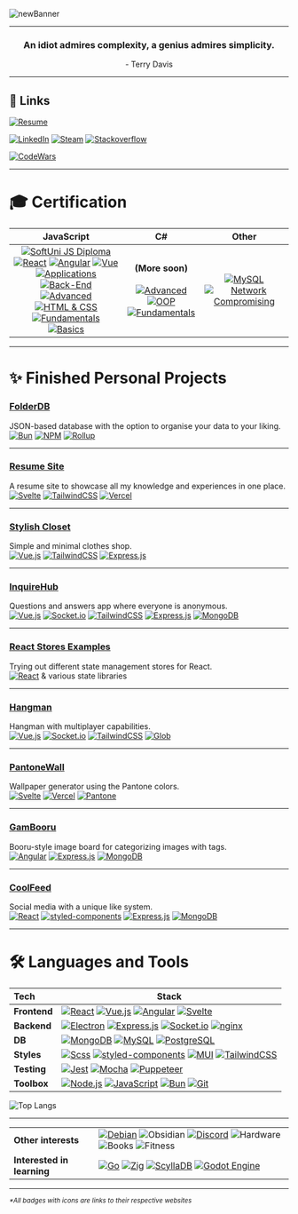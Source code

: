 [//]: # (Profile picture by hcnone: https://twitter.com/hcnone)
[//]: # (Girl on the README by Rivhey: https://www.reddit.com/user/Rivhey/)

![newBanner](https://github.com/GameBear64/GameBear64/assets/33098072/a3bb3713-cf3a-4263-a764-3bb3ff48dca3)

---
<h3 align=center>
  An idiot admires complexity, a genius admires simplicity.
</h2>
<p align=center>
  - Terry Davis
</p>

---

## 🔗 Links
[![Resume](https://img.shields.io/badge/Resume--Website-4EA94B.svg?style=for-the-badge&logo=googledocs&logoColor=white)](https://gam-resume-site.vercel.app/)  

[![LinkedIn](https://img.shields.io/badge/linkedin-%230077B5.svg?style=for-the-badge&logo=linkedin&logoColor=white)](https://www.linkedin.com/in/vladimir-d-petrov/)
[![Steam](https://img.shields.io/badge/steam-%23000000.svg?style=for-the-badge&logo=steam&logoColor=white)](https://steamcommunity.com/id/GameBear/)
[![Stackoverflow](https://img.shields.io/badge/-Stackoverflow-FE7A16?style=for-the-badge&logo=stack-overflow&logoColor=white)](https://stackoverflow.com/users/7149508/gambar)  

[![CodeWars](https://www.codewars.com/users/GameBear64/badges/micro)](https://www.codewars.com/users/GameBear64)

---
# 🎓 Certification  

| JavaScript         | C#            | Other      |
| :----------------: | :-----------: | :--------: |
| [![SoftUni JS Diploma](https://img.shields.io/badge/SoftUni%20JS%20Diploma-%23234464.svg?style=for-the-badge&logo=javascript&logoColor=white)](https://softuni.bg/Certificates/Details/174956/3cfcef66) <br> [![React](https://img.shields.io/badge/React-%23C47922.svg?style=for-the-badge&logo=react&logoColor=white)](https://softuni.bg/certificates/details/140603/42716068) [![Angular](https://img.shields.io/badge/Angular-%23C47922.svg?style=for-the-badge&logo=angular&logoColor=white)](https://softuni.bg/certificates/details/152883/0037814e) [![Vue](https://img.shields.io/badge/Vue-%23C47922.svg?style=for-the-badge&logo=vue.js&logoColor=white)](https://softuni.bg/certificates/details/199031/5c18ca33) <br> [![Applications](https://img.shields.io/badge/Applications-%23C47922.svg?style=for-the-badge)](https://softuni.bg/certificates/details/130516/694d7db5) [![Back-End](https://img.shields.io/badge/Back--End-%23C47922.svg?style=for-the-badge)](https://softuni.bg/certificates/details/142300/3d3e858a) [![Advanced](https://img.shields.io/badge/Advanced-%23C47922.svg?style=for-the-badge)](https://softuni.bg/certificates/details/126429/78227b8d) <br> [![HTML & CSS](https://img.shields.io/badge/HTML%20%26%20CSS-%23C47922.svg?style=for-the-badge&logo=html5&logoColor=white)](https://softuni.bg/certificates/details/147238/ddfb476c) [![Fundamentals](https://img.shields.io/badge/Fundamentals-%23C47922.svg?style=for-the-badge)](https://softuni.bg/certificates/details/119720/5df825ba) [![Basics](https://img.shields.io/badge/Basics-%23C47922.svg?style=for-the-badge)](https://softuni.bg/certificates/details/109583/66a77ff4) | **(More soon)** <br> <br> [![Advanced](https://img.shields.io/badge/Advanced-%23C47922.svg?style=for-the-badge)](https://softuni.bg/certificates/details/227790/9919ec0a) [![OOP](https://img.shields.io/badge/OOP-%23C47922.svg?style=for-the-badge)](https://softuni.bg/certificates/details/231437/e17c4d2a) <br> [![Fundamentals](https://img.shields.io/badge/Fundamentals-%23C47922.svg?style=for-the-badge)](https://softuni.bg/certificates/details/222265/2c84dd44) | [![MySQL](https://img.shields.io/badge/MySQL-%23C47922.svg?style=for-the-badge)](https://softuni.bg/certificates/details/172232/dab96a14) <br> [![Network Compromising](https://img.shields.io/badge/Network%20Compromising-%23C47922.svg?style=for-the-badge)](https://softuni.bg/certificates/details/171692/b94990bb) |

---
# ✨ Finished Personal Projects
### [FolderDB](https://github.com/GameBear64/FolderDB)  
JSON-based database with the option to organise your data to your liking.  
[![Bun](https://img.shields.io/badge/Bun-%23000000.svg?style=for-the-badge&logo=bun&logoColor=white)](https://bun.sh/) 
[![NPM](https://img.shields.io/badge/npm-CB3837?style=for-the-badge&logo=npm&logoColor=fff)](https://www.npmjs.com/package/@gambar/folder-db) 
[![Rollup](https://img.shields.io/badge/rollup-EC4A3F?style=for-the-badge&logo=rollupdotjs&logoColor=fff)](https://rollupjs.org)

---

### [Resume Site](https://github.com/GameBear64/resume-site/tree/main)  
A resume site to showcase all my knowledge and experiences in one place.  
[![Svelte](https://img.shields.io/badge/svelte-%23f1413d.svg?style=for-the-badge&logo=svelte&logoColor=white)](https://svelte.dev) 
[![TailwindCSS](https://img.shields.io/badge/tailwindcss-%2338B2AC.svg?style=for-the-badge&logo=tailwind-css&logoColor=white)](https://tailwindcss.com/) 
[![Vercel](https://img.shields.io/badge/vercel-%23000000.svg?style=for-the-badge&logo=vercel&logoColor=white)](https://vercel.com/)

---

### [Stylish Closet](https://github.com/GameBear64/Clothes-Shop)  
Simple and minimal clothes shop.  
[![Vue.js](https://img.shields.io/badge/vuejs-%2335495e.svg?style=for-the-badge&logo=vuedotjs&logoColor=%234FC08D)](https://vuejs.org/) 
[![TailwindCSS](https://img.shields.io/badge/tailwindcss-%2338B2AC.svg?style=for-the-badge&logo=tailwind-css&logoColor=white)](https://tailwindcss.com/) 
[![Express.js](https://img.shields.io/badge/express.js-%23404d59.svg?style=for-the-badge&logo=express&logoColor=%2361DAFB)](https://expressjs.com)

---

### [InquireHub](https://github.com/GameBear64/InquireHub)  
Questions and answers app where everyone is anonymous.  
[![Vue.js](https://img.shields.io/badge/vuejs-%2335495e.svg?style=for-the-badge&logo=vuedotjs&logoColor=%234FC08D)](https://vuejs.org/) 
[![Socket.io](https://img.shields.io/badge/Socket.io-black?style=for-the-badge&logo=socket.io&badgeColor=010101)](https://socket.io/) 
[![TailwindCSS](https://img.shields.io/badge/tailwindcss-%2338B2AC.svg?style=for-the-badge&logo=tailwind-css&logoColor=white)](https://tailwindcss.com/) 
[![Express.js](https://img.shields.io/badge/express.js-%23404d59.svg?style=for-the-badge&logo=express&logoColor=%2361DAFB)](https://expressjs.com) 
[![MongoDB](https://img.shields.io/badge/MongoDB-4EA94B?style=for-the-badge&logo=mongodb&logoColor=white)](https://www.mongodb.com/)

---

### [React Stores Examples](https://github.com/GameBear64/React-Stores-Examples)  
Trying out different state management stores for React.  
[![React](https://img.shields.io/badge/react-%2320232a.svg?style=for-the-badge&logo=react&logoColor=%2361DAFB)](https://reactjs.org/) 
& various state libraries

---

### [Hangman](https://github.com/GameBear64/hangman)  
Hangman with multiplayer capabilities.  
[![Vue.js](https://img.shields.io/badge/vuejs-%2335495e.svg?style=for-the-badge&logo=vuedotjs&logoColor=%234FC08D)](https://vuejs.org/) 
[![Socket.io](https://img.shields.io/badge/Socket.io-black?style=for-the-badge&logo=socket.io&badgeColor=010101)](https://socket.io/) 
[![TailwindCSS](https://img.shields.io/badge/tailwindcss-%2338B2AC.svg?style=for-the-badge&logo=tailwind-css&logoColor=white)](https://tailwindcss.com/) 
[![Glob](https://img.shields.io/badge/GLOB-774AB7?style=for-the-badge&logoColor=white)](https://www.npmjs.com/package/glob)

---

### [PantoneWall](https://pantone-wall.vercel.app/)  
Wallpaper generator using the Pantone colors.  
[![Svelte](https://img.shields.io/badge/svelte-%23f1413d.svg?style=for-the-badge&logo=svelte&logoColor=white)](https://svelte.dev) 
[![Vercel](https://img.shields.io/badge/vercel-%23000000.svg?style=for-the-badge&logo=vercel&logoColor=white)](https://vercel.com/) 
[![Pantone](https://img.shields.io/badge/Pantone-AC354B?style=for-the-badge&logoColor=white)](https://www.pantone.com/)

---

### [GamBooru](https://github.com/GameBear64/GamBooru)  
Booru-style image board for categorizing images with tags.  
[![Angular](https://img.shields.io/badge/angular-%23DD0031.svg?style=for-the-badge&logo=angular&logoColor=white)](https://angular.io) 
[![Express.js](https://img.shields.io/badge/express.js-%23404d59.svg?style=for-the-badge&logo=express&logoColor=%2361DAFB)](https://expressjs.com) 
[![MongoDB](https://img.shields.io/badge/MongoDB-4EA94B?style=for-the-badge&logo=mongodb&logoColor=white)](https://www.mongodb.com/)

---

### [CoolFeed](https://github.com/GameBear64/CoolFeed)  
Social media with a unique like system.  
[![React](https://img.shields.io/badge/react-%2320232a.svg?style=for-the-badge&logo=react&logoColor=%2361DAFB)](https://reactjs.org/) 
[![styled-components](https://img.shields.io/badge/styled--components-DB7093?style=for-the-badge&logo=styled-components&logoColor=white)](https://styled-components.com/) 
[![Express.js](https://img.shields.io/badge/express.js-%23404d59.svg?style=for-the-badge&logo=express&logoColor=%2361DAFB)](https://expressjs.com) 
[![MongoDB](https://img.shields.io/badge/MongoDB-4EA94B?style=for-the-badge&logo=mongodb&logoColor=white)](https://www.mongodb.com/)


---

# 🛠 Languages and Tools
| Tech            | Stack                                                        |
| :-------------- | ------------------------------------------------------------ |
| **Frontend**        | [![React](https://img.shields.io/badge/react-%2320232a.svg?style=for-the-badge&logo=react&logoColor=%2361DAFB)](https://reactjs.org/) [![Vue.js](https://img.shields.io/badge/vuejs-%2335495e.svg?style=for-the-badge&logo=vuedotjs&logoColor=%234FC08D)](https://vuejs.org/) [![Angular](https://img.shields.io/badge/angular-%23DD0031.svg?style=for-the-badge&logo=angular&logoColor=white)](https://angular.io) [![Svelte](https://img.shields.io/badge/svelte-%23f1413d.svg?style=for-the-badge&logo=svelte&logoColor=white)](https://svelte.dev) |
| **Backend**         | [![Electron](https://img.shields.io/badge/Electron-191970?style=for-the-badge&logo=Electron&logoColor=white)](https://www.electronjs.org) [![Express.js](https://img.shields.io/badge/express.js-%23404d59.svg?style=for-the-badge&logo=express&logoColor=%2361DAFB)](https://expressjs.com) [![Socket.io](https://img.shields.io/badge/Socket.io-black?style=for-the-badge&logo=socket.io&badgeColor=010101)](https://socket.io/) [![nginx](https://img.shields.io/badge/nginx-%23009639.svg?style=for-the-badge&logo=nginx&logoColor=white)](https://www.nginx.com) |
| **DB**              | [![MongoDB](https://img.shields.io/badge/MongoDB-4EA94B?style=for-the-badge&logo=mongodb&logoColor=white)](https://www.mongodb.com/) [![MySQL](https://img.shields.io/badge/mysql-%2300f.svg?style=for-the-badge&logo=mysql&logoColor=white)](https://www.mysql.com/) [![PostgreSQL](https://img.shields.io/badge/postgres-%23316192.svg?style=for-the-badge&logo=postgresql&logoColor=white)](https://www.postgresql.org) |
| **Styles**          | [![Scss](https://img.shields.io/badge/SCSS-hotpink.svg?style=for-the-badge&logo=SASS&logoColor=white)](https://sass-lang.com) [![styled-components](https://img.shields.io/badge/styled--components-DB7093?style=for-the-badge&logo=styled-components&logoColor=white)](https://styled-components.com/) [![MUI](https://img.shields.io/badge/MUI-%230081CB.svg?style=for-the-badge&logo=mui&logoColor=white)](https://mui.com/) [![TailwindCSS](https://img.shields.io/badge/tailwindcss-%2338B2AC.svg?style=for-the-badge&logo=tailwind-css&logoColor=white)](https://tailwindcss.com/) |
| **Testing**         | [![Jest](https://img.shields.io/badge/-jest-%23C21325?style=for-the-badge&logo=jest&logoColor=white)](https://jestjs.io) [![Mocha](https://img.shields.io/badge/-mocha-%238D6748?style=for-the-badge&logo=mocha&logoColor=white)](https://mochajs.org/) [![Puppeteer](https://img.shields.io/badge/-puppeteer-40B5A4?style=for-the-badge&logo=puppeteer&logoColor=white)](https://pptr.dev/) |
| **Toolbox**         | [![Node.js](https://img.shields.io/badge/node.js-6DA55F?style=for-the-badge&logo=node.js&logoColor=white)](https://nodejs.org) [![JavaScript](https://img.shields.io/badge/javascript-%23323330.svg?style=for-the-badge&logo=javascript&logoColor=%23F7DF1E)](https://developer.mozilla.org/en-US/docs/Web/JavaScript) [![Bun](https://img.shields.io/badge/Bun-%23000000.svg?style=for-the-badge&logo=bun&logoColor=white)](https://bun.sh/) [![Git](https://img.shields.io/badge/git-%23F05033.svg?style=for-the-badge&logo=git&logoColor=white)](https://git-scm.com/) |

![Top Langs](https://github-readme-stats.vercel.app/api/top-langs/?username=GameBear64&layout=compact&theme=dark)

---

| | |
| :-------------- | ------------------------------------------------------------ |
| **Other interests** | [![Debian](https://img.shields.io/badge/Debian-D70A53?style=for-the-badge&logo=debian&logoColor=white)](https://www.debian.org/) ![Obsidian](https://img.shields.io/badge/Obsidian-%23483699.svg?style=for-the-badge&logo=obsidian&logoColor=white) [![Discord](https://img.shields.io/badge/Discord-%235865F2.svg?style=for-the-badge&logo=discord&logoColor=white)](https://discord.com/) ![Hardware](https://img.shields.io/badge/Hardware-000?style=for-the-badge&logo=googlesearchconsole&logoColor=white) ![Books](https://img.shields.io/badge/Books-B71C1C?style=for-the-badge&logo=bookstack&logoColor=white) ![Fitness](https://img.shields.io/badge/Fitness-blue?style=for-the-badge) |
| **Interested in learning** | [![Go](https://img.shields.io/badge/go-%2300ADD8.svg?style=for-the-badge&logo=go&logoColor=white)](https://go.dev/) [![Zig](https://img.shields.io/badge/Zig-%23F7A41D.svg?style=for-the-badge&logo=zig&logoColor=white)](https://ziglang.org/) [![ScyllaDB](https://img.shields.io/badge/scylladb-0D80D8.svg?style=for-the-badge)](https://www.scylladb.com/) [![Godot Engine](https://img.shields.io/badge/GODOT-%23FFFFFF.svg?style=for-the-badge&logo=godot-engine)](https://godotengine.org/) |


---
<sup><i>*All badges with icons are links to their respective websites</i></sup>
